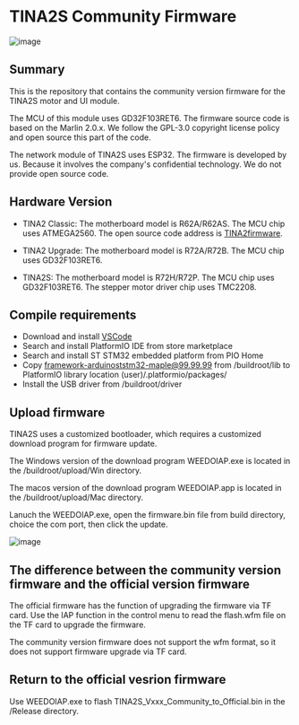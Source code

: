 # TINA2S Community Firmware
![image](http://www.weedo.ltd/wp-content/uploads/2023/02/tina2s.jpg)

## Summary
This is the repository that contains the community version firmware for the TINA2S motor and UI module. 

The MCU of this module uses GD32F103RET6. The firmware source code is based on the Marlin 2.0.x. We follow the GPL-3.0 copyright license policy and open source this part of the code.

The network module of TINA2S uses ESP32. The firmware is developed by us. Because it involves the company's confidential technology. We do not provide open source code.

## Hardware Version 
- TINA2 Classic: The motherboard model is R62A/R62AS. The MCU chip uses ATMEGA2560. The open source code address is [TINA2firmware](https://github.com/weedo3d/TINA2firmware).

- TINA2 Upgrade: The motherboard model is R72A/R72B. The MCU chip uses GD32F103RET6.

- TINA2S: The motherboard model is R72H/R72P. The MCU chip uses GD32F103RET6. The stepper motor driver chip uses TMC2208.

## Compile requirements

- Download and install [VSCode](https://code.visualstudio.com/)
- Search and install PlatformIO IDE from store marketplace
- Search and install ST STM32 embedded platform from PIO Home
- Copy framework-arduinoststm32-maple@99.99.99 from /buildroot/lib to PlatformIO library location (user)/.platformio/packages/
- Install the USB driver from /buildroot/driver

## Upload firmware

TINA2S uses a customized bootloader, which requires a customized download program for firmware update.  

The Windows version of the download program WEEDOIAP.exe is located in the /buildroot/upload/Win directory. 

The macos version of the download program WEEDOIAP.app is located in the /buildroot/upload/Mac directory. 

Lanuch the WEEDOIAP.exe, open the firmware.bin file from build directory, choice the com port, then click the update.

![image](http://www.weedo.ltd/wp-content/uploads/2021/04/weedoiap.png)


## The difference between the community version firmware and the official version firmware

The official firmware has the function of upgrading the firmware via TF card. Use the IAP function in the control menu to read the flash.wfm file on the TF card to upgrade the firmware.

The community version firmware does not support the wfm format, so it does not support firmware upgrade via TF card.


## Return to the official vesrion firmware

Use WEEDOIAP.exe to flash TINA2S_Vxxx_Community_to_Official.bin in the /Release directory.

